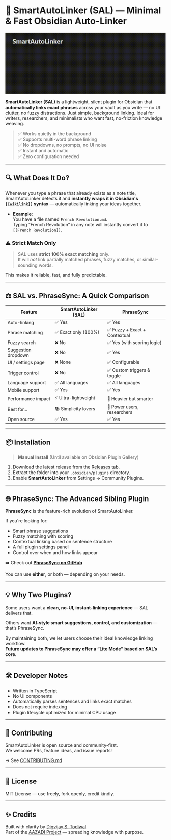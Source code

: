 # 🧠 SmartAutoLinker (SAL) — Minimal & Fast Obsidian Auto-Linker

   ![SmartAutoLinker Demo](Demo.gif)


**SmartAutoLinker (SAL)** is a lightweight, silent plugin for Obsidian that **automatically links exact phrases** across your vault as you write — no UI clutter, no fuzzy distractions. Just simple, background linking. Ideal for writers, researchers, and minimalists who want fast, no-friction knowledge weaving.

> ✅ Works quietly in the background  
> ✅ Supports multi-word phrase linking  
> ✅ No dropdowns, no prompts, no UI noise  
> ✅ Instant and automatic  
> ✅ Zero configuration needed

---

## 🔍 What Does It Do?

Whenever you type a phrase that already exists as a note title, SmartAutoLinker detects it and **instantly wraps it in Obsidian's `[[wikilink]]` syntax** — automatically linking your ideas together.

- **Example**:  
   You have a file named `French Revolution.md`.  
   Typing “French Revolution” in any note will instantly convert it to `[[French Revolution]]`.

### ⚠️ Strict Match Only

> SAL uses **strict 100% exact matching** only.  
> It will *not* link partially matched phrases, fuzzy matches, or similar-sounding words.

This makes it reliable, fast, and fully predictable.

---

## ⚖️ SAL vs. PhraseSync: A Quick Comparison

| Feature                            | **SmartAutoLinker (SAL)** | **PhraseSync**                      |
|------------------------------------|----------------------------|-------------------------------------|
| Auto-linking                       | ✅ Yes                     | ✅ Yes                              |
| Phrase matching                    | ✅ Exact only (100%)       | ✅ Fuzzy + Exact + Contextual       |
| Fuzzy search                       | ❌ No                      | ✅ Yes (with scoring logic)         |
| Suggestion dropdown                | ❌ No                      | ✅ Yes                              |
| UI / settings page                 | ❌ None                    | ✅ Configurable                     |
| Trigger control                    | ❌ No                      | ✅ Custom triggers & toggle         |
| Language support                   | ✅ All languages           | ✅ All languages                    |
| Mobile support                     | ✅ Yes                     | ✅ Yes                              |
| Performance impact                 | ⚡ Ultra-lightweight       | 🧠 Heavier but smarter              |
| Best for…                          | 📚 Simplicity lovers       | 🔬 Power users, researchers         |
| Open source                        | ✅ Yes                     | ✅ Yes                              |

---

## 📦 Installation

> **Manual Install** (Until available on Obsidian Plugin Gallery)

1. Download the latest release from the [Releases](https://github.com/digvijay-s-todiwal/smartautolinker/releases) tab.
2. Extract the folder into your `.obsidian/plugins` directory.
3. Enable **SmartAutoLinker** from Settings → Community Plugins.

---

## 🌐 PhraseSync: The Advanced Sibling Plugin

**PhraseSync** is the feature-rich evolution of SmartAutoLinker.

If you're looking for:
- Smart phrase suggestions
- Fuzzy matching with scoring
- Contextual linking based on sentence structure
- A full plugin settings panel
- Control over when and how links appear

➡️ Check out [**PhraseSync on GitHub**](https://github.com/digvijay-s-todiwal/phrasesync)

You can use **either**, or both — depending on your needs.

---

## 💡 Why Two Plugins?

Some users want a **clean, no-UI, instant-linking experience** — SAL delivers that.

Others want **AI-style smart suggestions, control, and customization** — that’s PhraseSync.

By maintaining both, we let users choose their ideal knowledge linking workflow.  
**Future updates to PhraseSync may offer a “Lite Mode” based on SAL’s core.**

---

## 🛠️ Developer Notes

- Written in TypeScript
- No UI components
- Automatically parses sentences and links exact matches
- Does not require indexing
- Plugin lifecycle optimized for minimal CPU usage

---

## 🤝 Contributing

SmartAutoLinker is open source and community-first.  
We welcome PRs, feature ideas, and issue reports!

→ See [CONTRIBUTING.md](./CONTRIBUTING.md)

---

## 📄 License

MIT License — use freely, fork openly, credit kindly.

---

## ✨ Credits

Built with clarity by [Digvijay S. Todiwal](https://thedigvijay.com)  
Part of the [AAZADI Project](https://thedigvijay.com/aazadi) — spreading knowledge with purpose.
